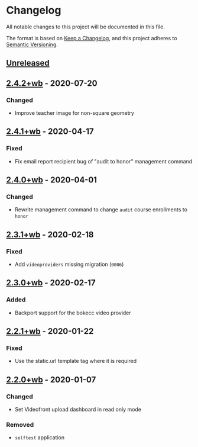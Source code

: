 # Changelog

All notable changes to this project will be documented in this file.

The format is based on [Keep a Changelog](https://keepachangelog.com/en/1.0.0/),
and this project adheres to [Semantic Versioning](https://semver.org/spec/v2.0.0.html).

## [Unreleased]

## [2.4.2+wb] - 2020-07-20

### Changed

- Improve teacher image for non-square geometry

## [2.4.1+wb] - 2020-04-17

### Fixed

- Fix email report recipient bug of "audit to honor" management command

## [2.4.0+wb] - 2020-04-01

### Changed

- Rewrite management command to change `audit` course enrollments to `honor`

## [2.3.1+wb] - 2020-02-18

### Fixed

- Add `videoproviders` missing migration (`0006`)

## [2.3.0+wb] - 2020-02-17

### Added

- Backport support for the bokecc video provider

## [2.2.1+wb] - 2020-01-22

### Fixed

- Use the static.url template tag where it is required

## [2.2.0+wb] - 2020-01-07

### Changed

- Set Videofront upload dashboard in read only mode

### Removed

- `selftest` application

[unreleased]: https://github.com/openfun/fun-apps/compare/v2.4.2+wb...eucalyptus.3-wb
[2.4.2+wb]: https://github.com/openfun/fun-apps/compare/v2.4.1+wb...v2.4.2+wb
[2.4.1+wb]: https://github.com/openfun/fun-apps/compare/v2.4.0+wb...v2.4.1+wb
[2.4.0+wb]: https://github.com/openfun/fun-apps/compare/v2.3.1+wb...v2.4.0+wb
[2.3.1+wb]: https://github.com/openfun/fun-apps/compare/v2.3.0+wb...v2.3.1+wb
[2.3.0+wb]: https://github.com/openfun/fun-apps/compare/v2.2.1+wb...v2.3.0+wb
[2.2.1+wb]: https://github.com/openfun/fun-apps/compare/v2.2.0+wb...v2.2.1+wb
[2.2.0+wb]: https://github.com/openfun/fun-apps/releases/tag/v2.2.0+wb
